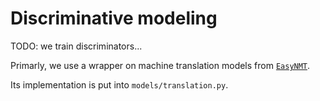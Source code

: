 # Discriminative modeling

TODO: we train discriminators...

Primarly, we use a wrapper on machine translation models from [`EasyNMT`](https://github.com/UKPLab/EasyNMT).

Its implementation is put into `models/translation.py`.
